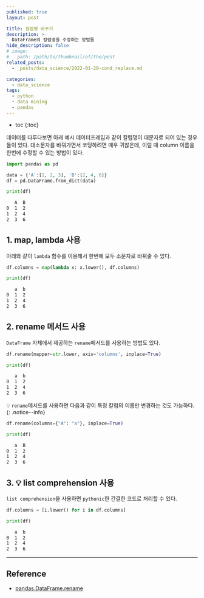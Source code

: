 ```yaml
---
published: true
layout: post

title: 칼럼명 바꾸기
description: >
  DataFrame의 칼럼명을 수정하는 방법들
hide_description: false
# image: 
#   path: /path/to/thumbnail/of/the/post
related_posts:
  - _posts/data_science/2022-01-20-cond_replace.md

categories:
  - data_science
tags:
  - python
  - data mining
  - pandas
---
```


* toc
{:toc}

데이터를 다루다보면 아래 예시 데이터프레임과 같이 칼럼명이 대문자로 되어 있는 경우들이 있다. 대소문자를 바꿔가면서 코딩하려면 매우 귀찮은데, 이럴 때 column 이름을 한번에 수정할 수 있는 방법이 있다.  

```python
import pandas as pd

data = {'A':[1, 2, 3], 'B':[2, 4, 6]}
df = pd.DataFrame.from_dict(data)

print(df)
```
```markdown
   A  B
0  1  2
1  2  4
2  3  6
```

## 1. map, lambda 사용
아래와 같이 `lambda` 함수를 이용해서 한번에 모두 소문자로 바꿔줄 수 있다.

```python
df.columns = map(lambda x: x.lower(), df.columns)

print(df)
```
```markdown
   a  b
0  1  2
1  2  4
2  3  6
```

## 2. rename 메서드 사용
`DataFrame` 자체에서 제공하는 `rename`메서드를 사용하는 방법도 있다.  

```python
df.rename(mapper=str.lower, axis='columns', inplace=True)

print(df)
```
```markdown
   a  b
0  1  2
1  2  4
2  3  6
```

💡 `rename`메서드를 사용하면 다음과 같이 특정 칼럼의 이름만 변경하는 것도 가능하다.
{: .notice--info}

```python
df.rename(columns={"A": "a"}, inplace=True)

print(df)
```
```markdown
   a  B
0  1  2
1  2  4
2  3  6
```

## 3. 💡 list comprehension 사용
`list comprehension`을 사용하면 `pythonic`한 간결한 코드로 처리할 수 있다.  

```python
df.columns = [i.lower() for i in df.columns]

print(df)
```
```markdown
   a  b
0  1  2
1  2  4
2  3  6
```

---
## Reference
- [pandas.DataFrame.rename](https://pandas.pydata.org/docs/reference/api/pandas.DataFrame.rename.html)